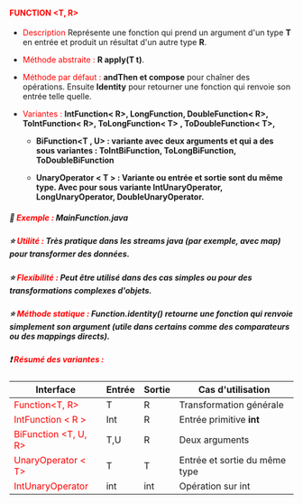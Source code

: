 #### <font color=red> FUNCTION <T, R>  </font>

* <font color=red>Description</font> Représente une fonction qui prend un argument d'un type <b>T</b> en entrée et produit un résultat d'un autre type <b>R</b>.


* <font color=red>Méthode abstraite :</font> <b>R apply(T t)</b>.


* <font color=red>Méthode par défaut :</font> <b>andThen et compose</b> pour chaîner des opérations.
Ensuite <b>Identity</b> pour retourner une fonction qui renvoie son entrée telle quelle.


* <font color=red>Variantes :</font> <b>IntFunction< R>, LongFunction<R >, DoubleFunction< R>, 
ToIntFunction< R>, ToLongFunction< T> , ToDoubleFunction< T>, 
  

  * BiFunction<T , U> : variante avec deux arguments et qui a des sous variantes : ToIntBiFunction, ToLongBiFunction, 
  ToDoubleBiFunction </b> 


  * <b> UnaryOperator < T > : Variante ou entrée et sortie sont du même type.
    Avec pour sous variante IntUnaryOperator, LongUnaryOperator, DoubleUnaryOperator.</b>


##### 📔 <font color=red> Exemple :  </font> MainFunction.java

##### ⭐ <font color=red> Utilité :</font> Très pratique dans les streams java (par exemple, avec map) pour transformer des données.

##### ⭐ <font color=red> Flexibilité :</font> Peut être utilisé dans des cas simples ou pour des transformations complexes d'objets.

##### ⭐ <font color=red> Méthode statique :</font> Function.identity() retourne une fonction qui renvoie simplement son argument (utile dans certains comme des comparateurs ou des mappings directs).


##### ❗ <font color=red> Résumé des variantes :</font>

| Interface                                      | Entrée | Sortie | Cas d'utilisation             |
|------------------------------------------------|--------|--------|-------------------------------|
| <font color=red> Function<T, R> </font>        | T      | R      | Transformation générale       |
| <font color=red> IntFunction < R > </font>     | Int    | R      | Entrée primitive <b>int</b>   |
| <font color=red> BiFunction <T, U, R>  </font> | T,U    | R      | Deux arguments                |
| <font color=red> UnaryOperator < T> </font>    | T      | T      | Entrée et sortie du même type |
| <font color=red> IntUnaryOperator </font>      | int    | int    | Opération sur int             |

